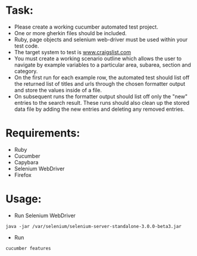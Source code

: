 Task:
=====================
* Please create a working cucumber automated test project.
* One or more gherkin files should be included.
* Ruby, page objects and selenium web-driver must be used within your test code.
* The target system to test is www.craigslist.com
* You must create a working scenario outline which allows the user to navigate by example variables to a particular area, subarea, section and category. 
* On the first run for each example row, the automated test should list off the returned list of titles and urls through the chosen formatter output and store the values inside of a file. 
* On subsequent runs the formatter output should list off only the "new" entries to the search result. These runs should also clean up the stored data file by adding the new entries and deleting any removed entries.


Requirements:
=====================
* Ruby
* Cucumber
* Capybara
* Selenium WebDriver
* Firefox

Usage:
=====================
* Run Selenium WebDriver
```
java -jar /var/selenium/selenium-server-standalone-3.0.0-beta3.jar
```
* Run 
```
cucumber features
```

